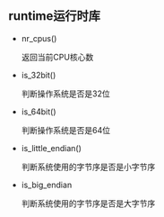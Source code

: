 ## runtime运行时库

- nr_cpus()

    返回当前CPU核心数

- is_32bit()

    判断操作系统是否是32位

- is_64bit()

    判断操作系统是否是64位

- is_little_endian()

    判断系统使用的字节序是否是小字节序

- is_big_endian

    判断系统使用的字节序是否是大字节序